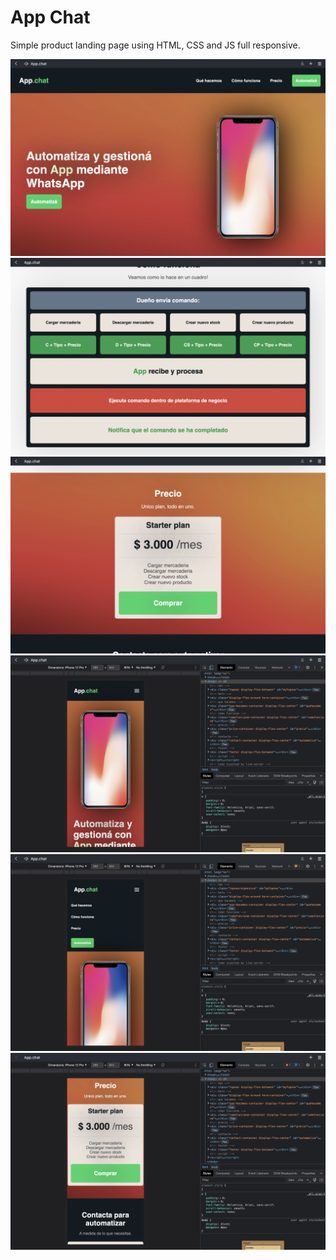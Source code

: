 # App Chat

Simple product landing page using HTML, CSS and JS full responsive.

<img src="./img/Screen Shot 2022-09-17 at 00.08.55.png">

<img src="./img/Screen Shot 2022-09-17 at 00.09.09.png">

<img src="./img/Screen Shot 2022-09-17 at 00.09.17.png">

<img src="./img/Screen Shot 2022-09-17 at 00.09.34.png">

<img src="./img/Screen Shot 2022-09-17 at 00.09.38.png">

<img src="./img/Screen Shot 2022-09-17 at 00.10.02.png">